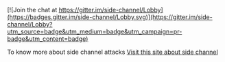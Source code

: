
[![Join the chat at https://gitter.im/side-channel/Lobby](https://badges.gitter.im/side-channel/Lobby.svg)](https://gitter.im/side-channel/Lobby?utm_source=badge&utm_medium=badge&utm_campaign=pr-badge&utm_content=badge)

To know more about side channel attacks [Visit this site about side channel](https://github.com/keesj/side-channel/wiki)

